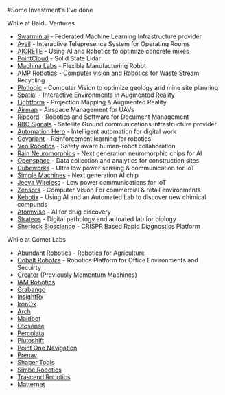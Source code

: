 #Some Investment's I've done


While at Baidu Ventures
* [Swarmin.ai](http://www.swarmin.ai) - Federated Machine Learning Infrastructure provider
* [Avail](http://www.avail.io) - Interactive Telepresence System for Operating Rooms
* [AICRETE](https://www.aicrete.com/) - Using AI and Robotics to optimize concrete mixes
* [PointCloud](http://www.point.cloud) - Solid State Lidar
* [Machina Labs](https://www.machinalabs.ai/) - Flexible Manufacturing Robot
* [AMP Robotics](http://www.amprobotics.com) - Computer vision and Robotics for Waste Stream Recycling
* [Plotlogic](https://www.plotlogic.com/) - Computer Vision to optimize geology and mine site planning
* [Spatial](https://spatial.io/) - Interactive Environments in Augmented Reality
* [Lightform](http://www.lightform.com) - Projection Mapping & Augmented Reality
* [Airmap](http://www.airmap.com) - Airspace Management for UAVs
* [Ripcord](http://www.ripcord.com) - Robotics and Software for Document Management
* [RBC Signals](http://rbcsignals.com) - Satellite Ground communications infrastructure provider 
* [Automation Hero](http://automationhero.ai) - Intelligent automation for digital work
* [Covariant](http://www.covariant.ai) - Reinforcement learning for robotics
* [Veo Robotics](http://www.veobot.com) - Safety aware human-robot collaboration
* [Rain Neuromorphics](http://rain-neuromorphics.com/) - Next generation neuromorphic chips for AI
* [Openspace](http://www.openspace.ai) - Data collection and analytics for construction sites
* [Cubeworks](http://www.cubeworks.us) - Ultra low power sensing & communication for IoT
* [Simple Machines](https://www.simplemachines.ai/) - Next generation AI chip
* [Jeeva Wireless](https://www.jeevawireless.com/) - Low power communications for IoT
* [Zensors](http://www.zensors.com) - Computer Vision For commercial & retail environments
* [Kebotix](http://www.kebotix.com) - Using AI and an Automated Lab to discover new chimical compunds
* [Atomwise](http://www.atomwise.com) - AI for drug discovery
* [Strateos](https://www.strateos.com/) - Digital pathology and autoated lab for biology
* [Sherlock Bioscience](http://www.sherlock.bio) - CRISPR Based Rapid Diagnostics Platform

While at Comet Labs
* [Abundant Robotics](http://www.abundantrobotics.com) - Robotics for Agriculture
* [Cobalt Robotcs](http://www.cobaltrobotics.com) - Robotics Platform for Office Environments and Secuirty
* [Creator](http://creator.rest) (Previously Momentum Machines)
* [IAM Robotics](http://www.iamrobotics.com)
* [Grabango](http://www.grabango.com)
* [InsightRx](http://www.insight-rx.com)
* [IronOx](http://www.ironox.com)
* [Arch](http://www.archsys.io)
* [Maidbot](http://www.maidbot.co)
* [Otosense](http://www.otosense.com)
* [Percolata](http://www.percolata.com)
* [Plutoshift](http://www.plutoshift.com)
* [Point One Navigation](http://www.pointonenav.com)
* [Prenav](http://www.prenav.com)
* [Shaper Tools](http://www.shapertools.com)
* [Simbe Robotics](http://www.simberobotics.com)
* [Trascend Robotics](http://www.transcendrobotics.com)
* [Matternet](http://www.mttr.net)
